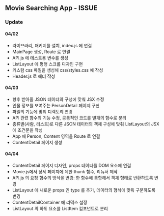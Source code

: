 ## Movie Searching App - ISSUE

### Update

#### 04/02

-   라이브러리, 패키지를 설치, index.js 에 연결
-   MainPage 생성, Route 로 연결
-   API.js 에 테스트용 변수를 생성
-   ListLayout 에 평행 스크롤 디자인 구현
-   커스텀 css 파일을 생성해 css/styles.css 에 작성
-   Header.js 로 헤더 작성

#### 04/03

-   향후 받아올 JSON 데이터의 구성에 맞춰 JSX 수정
-   인물 정보를 보여주는 PersonDetail 페이지 구현
-   파일의 기능에 맞춰 디렉토리 변경
-   API 관련 함수의 기능 수정, 공통적인 코드를 별개의 함수로 분리
-   종류별(사람, 리스트)로 다른 JSON 데이터의 객체 구성에 맞춰 ListLayout의 JSX 에 조건문을 작성
-   App 에 Person, Content 영역을 Route 로 연결
-   ContentDetail 페이지 생성

#### 04/04

-   ContentDetail 페이지 디자인, props 데이터를 DOM 요소에 연결
-   Movie.js에서 상세 페이지에 데한 thunk 함수, 리듀서 제작
-   API.js 의 요청 함수의 방식을 변경: 한 함수에 통합해서 객체 형태로 반환하도록 변경
-   ListLayout 에 새로운 props 인 type 를 추가, 데이터의 형식에 맞춰 구분하도록 변경
-   ContentDetailContainer 에 리덕스 설정
-   ListLayout 의 하위 요소를 ListItem 컴포넌트로 분리
